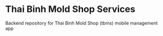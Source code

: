 # Thai Binh Mold Shop Services 
Backend repository for Thai Binh Mold Shop (tbms) mobile management app
